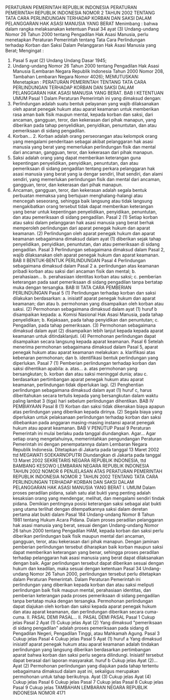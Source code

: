  PERATURAN PEMERINTAH REPUBLIK INDONESIA PERATURAN PEMERINTAH REPUBLIK INDONESIA NOMOR 2 TAHUN 2002 TENTANG TATA CARA PERLINDUNGAN TERHADAP KORBAN DAN SAKSI DALAM PELANGGARAN HAK ASASI MANUSIA YANG BERAT
Menimbang :
 bahwa dalam rangka melaksanakan ketentuan Pasal 34 ayat (3) Undang-undang Nomor 26 Tahun 2000 tentang Pengadilan Hak Asasi Manusia, perlu menetapkan Peraturan Pemerintah tentang Tata Cara Perlindungan terhadap Korban dan Saksi Dalam Pelanggaran Hak Asasi Manusia yang Berat;
Mengingat :

1. Pasal 5 ayat (2) Undang Undang Dasar 1945;
2. Undang-undang Nomor 26 Tahun 2000 tentang Pengadilan Hak Asasi Manusia (Lembaran Negara Republik Indonesia Tahun 2000 Nomor 208, Tambahan Lembaran Negara Nomor 4026);
MEMUTUSKAN:
 Menetapkan : PERATURAN PEMERINTAH TENTANG TATA CARA PERLINDUNGAN TERHADAP KORBAN DAN SAKSI DALAM PELANGGARAN HAK ASASI MANUSIA YANG BERAT.
BAB I KETENTUAN UMUM
Pasal 1
Dalam Peraturan Pemerintah ini yang dimaksud dengan:
1. Perlindungan adalah suatu bentuk pelayanan yang wajib dilaksanakan oleh aparat penegak hukum atau aparat keamanan untuk memberikan rasa aman baik fisik maupun mental, kepada korban dan saksi, dari ancaman, gangguan, teror, dan kekerasan dari pihak manapun, yang diberikan pada tahap penyelidikan, penyidikan, penuntutan, dan atau pemeriksaan di sidang pengadilan.
2. Korban… 2. Korban adalah orang perseorangan atau kelompok orang yang mengalami penderitaan sebagai akibat pelanggaran hak asasi manusia yang berat yang memerlukan perlindungan fisik dan mental dari ancaman, gangguan, teror, dan kekerasan dari pihak manapun.
3. Saksi adalah orang yang dapat memberikan keterangan guna kepentingan penyelidikan, penyidikan, penuntutan, dan atau pemeriksaan di sidang pengadilan tentang perkara pelanggaran hak asasi manusia yang berat yang ia dengar sendiri, lihat sendiri, dan alami sendiri, yang memerlukan perlindungan fisik dan mental dari ancaman, gangguan, teror, dan kekerasan dari pihak manapun.
4. Ancaman, gangguan, teror, dan kekerasan adalah segala bentuk perbuatan memaksa yang bertujuan menghalang-halangi atau mencegah seseorang, sehingga baik langsung atau tidak langsung mengakibatkan orang tersebut tidak dapat memberikan keterangan yang benar untuk kepentingan penyelidikan, penyidikan, penuntutan, dan atau pemeriksaan di sidang pengadilan.
Pasal 2
(1) Setiap korban atau saksi dalam pelanggaran hak asasi manusia yang berat berhak memperoleh perlindungan dari aparat penegak hukum dan aparat keamanan.
(2) Perlindungan oleh aparat penegak hukum dan aparat keamanan sebagaimana dimaksud dalam ayat (1) diberikan sejak tahap penyelidikan, penyidikan, penuntutan, dan atau pemeriksaan di sidang pengadilan.
Pasal 3
Perlindungan sebagaimana dimaksud dalam Pasal 2, wajib dilaksanakan oleh aparat penegak hukum dan aparat keamanan.
BAB II BENTUK-BENTUK PERLINDUNGAN
Pasal 4
Perlindungan sebagaimana dimaksud dalam Pasal 2 a. perlindungan atas keamanan pribadi korban atau saksi dari ancaman fisik dan mental;
b. perahasiaan… b. perahasiaan identitas korban atau saksi;
c. pemberian keterangan pada saat pemeriksaan di sidang pengadilan tanpa bertatap muka dengan tersangka.
BAB III TATA CARA PEMBERIAN PERLINDUNGAN
Pasal 5
(1) Perlindungan terhadap korban dan saksi dilakukan berdasarkan:
a. inisiatif aparat penegak hukum dan aparat keamanan; dan atau b. permohonan yang disampaikan oleh korban atau saksi.
(2) Permohonan sebagaimana dimaksud dalam ayat (1) huruf b disampaikan kepada:
a. Komisi Nasional Hak Asasi Manusia, pada tahap penyelidikan;
b. Kejaksaan, pada tahap penyidikan dan penuntutan;
c. Pengadilan, pada tahap pemeriksaan.
(3) Permohonan sebagaimana dimaksud dalam ayat (2) disampaikan lebih lanjut kepada kepada aparat keamanan untuk ditindaklanjuti.
(4) Permohonan perlindungan dapat disampaikan secara langsung kepada aparat keamanan.
Pasal 6
Setelah menerima permohonan sebagaimana dimaksud dalam Pasal 5, aparat penegak hukum atau aparat keamanan melakukan:
a. klarifikasi atas kebenaran permohonan; dan
b. identifikasi bentuk perlindungan yang diperlukan.
Pasal 7
(1) Pemberian perlindungan terhadap korban dan saksi dihentikan apabila:
a. atas...
a. atas permohonan yang bersangkutan;
b. korban dan atau saksi meninggal dunia; atau
c. berdasarkan pertimbangan aparat penegak hukum atau aparat keamanan, perlindungan tidak diperlukan lagi.
(2) Penghentian perlindungan sebagaimana dimaksud dalam ayat (1) huruf c, harus diberitahukan secara tertulis kepada yang bersangkutan dalam waktu paling lambat 3 (tiga) hari sebelum perlindungan dihentikan.
BAB IV PEMBIAYAAN
Pasal 8
(1) Korban dan saksi tidak dikenakan biaya apapun atas perlindungan yang diberikan kepada dirinya.
(2) Segala biaya yang diperlukan untuk pelaksanaan perlindungan terhadap korban dan saksi dibebankan pada anggaran masing-masing instansi aparat penegak hukum atau aparat keamanan.
BAB V PENUTUP
Pasal 9
Peraturan Pemerintah ini mulai berlaku pada tanggal diundangkan. Agar...
Agar setiap orang mengetahuinya, memerintahkan pengundangan Peraturan Pemerintah ini dengan penempatannya dalam Lembaran Negara Republik Indonesia. Ditetapkan di Jakarta pada tanggal 13 Maret 2002 ttd MEGAWATI SOEKARNOPUTRI Diundangkan di Jakarta pada tanggal 13 Maret 2002 SEKRETARIS NEGARA REPUBLIK INDONESIA, ttd BAMBANG KESOWO LEMBARAN NEGARA REPUBLIK INDONESIA TAHUN 2002 NOMOR 6 PENJELASAN ATAS PERATURAN PEMERINTAH REPUBLIK INDONESIA NOMOR 2 TAHUN 2002 TENTANG TATA CARA PERLINDUNGAN TERHADAP KORBAN DAN SAKSI DALAM PELANGGARAN HAK ASASI MANUSIA YANG BERAT I. UMUM Dalam proses peradilan pidana, salah satu alat bukti yang penting adalah kesaksian orang yang mendengar, melihat, dan mengalami sendiri tindak pidana. Demikian pentingnya posisi keterangan saksi sebagai alat bukti yang utama terlihat dengan ditempatkannya saksi dalam deretan pertama alat bukti dalam Pasal 184 Undang-undang Nomor 8 Tahun 1981 tentang Hukum Acara Pidana. Dalam proses peradilan pelanggaran hak asasi manusia yang berat, sesuai dengan Undang-undang Nomor 26 tahun 2000 tentang Pengadilan HAM, kepada korban dan saksi perlu diberikan perlindungan baik fisik maupun mental dari ancaman, gangguan, teror, atau kekerasan dari pihak manapun. Dengan jaminan pemberian perlindungan tersebut diharapkan baik korban maupun saksi dapat memberikan keterangan yang benar, sehingga proses peradilan terhadap pelanggaran hak asasi manusia yang berat dapat dilaksanakan dengan baik. Agar perlindungan tersebut dapat diberikan sesuai dengan hukum dan keadilan, maka sesuai dengan ketentuan Pasal 34 Undang-undang Nomor 26 Tahun 2000, perlindungan tersebut perlu ditetapkan dalam Peraturan Pemerintah. Dalam Peraturan Pemerintah ini perlindungan yang diberikan kepada korban dan atau saksi meliputi perlindungan baik fisik maupun mental, perahasiaan identitas, dan pemberian keterangan pada proses pemeriksaan di sidang pengadilan tanpa bertatap muka dengan tersangka. Permohonan perlindungan dapat diajukan oleh korban dan saksi kepada aparat penegak hukum dan atau aparat keamanan, dan perlindungan diberikan secara cuma-cuma. II. PASAL DEMI PASAL… II. PASAL DEMI PASAL
Pasal 1
Cukup jelas
Pasal 2
Ayat (1) Cukup jelas Ayat (2) Yang dimaksud "pemeriksaan di sidang pengadilan" adalah proses pemeriksaan pada sidang di Pengadilan Negeri, Pengadilan Tinggi, atau Mahkamah Agung.
Pasal 3
Cukup jelas
Pasal 4
Cukup jelas
Pasal 5
Ayat (1) huruf a Yang dimaksud inisiatif aparat penegak hukum atau aparat keamanan adalah tindakan perlindungan yang langsung diberikan berdasarkan pertimbangan aparat bahwa korban dan saksi perlu segera dilindungi. Inisiatif tersebut dapat berasal dari laporan masyarakat. huruf b Cukup jelas Ayat (2)… Ayat (2) Permohonan perlindungan yang diajukan pada tahap tertentu sebagaimana dimaksud dalam ayat ini, sekaligus merupakan permohonan untuk tahap berikutnya. Ayat (3) Cukup jelas Ayat (4) Cukup jelas
Pasal 6
Cukup jelas
Pasal 7
Cukup jelas
Pasal 8
Cukup jelas
Pasal 9
Cukup jelas TAMBAHAN LEMBARAN NEGARA REPUBLIK INDONESIA NOMOR 4171